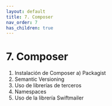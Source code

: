 ```yaml
---
layout: default
title: 7. Composer
nav_order: 7
has_children: true 
---
```


# 7. Composer

1. Instalación de Composer
   a) Packagist
2. Semantic Versioning
3. Uso de librerías de terceros
4. Namespaces
5. Uso de la librería Swiftmailer